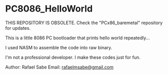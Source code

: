 # PC8086_HelloWorld

THIS REPOSITORY IS OBSOLETE. 
Check the "PCx86_baremetal" repository for updates.

This is a little 8086 PC bootloader that prints hello world repeatedly...

I used NASM to assemble the code into raw binary.

I'm not a professional developer. I make these codes just for fun.

Author: Rafael Sabe
Email: rafaelmsabe@gmail.com
